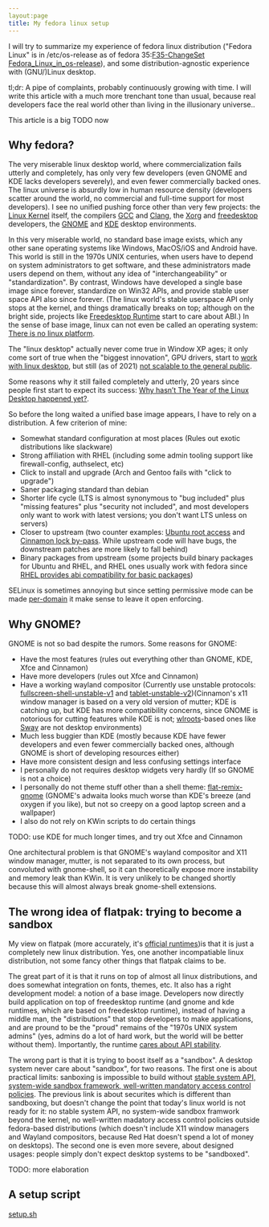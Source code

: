 ```yaml
---
layout:page
title: My fedora linux setup
---
```

I will try to summarize my experience of fedora linux distribution ("Fedora Linux" is in /etc/os-release as of fedora 35:[F35-ChangeSet](https://fedoraproject.org/wiki/Releases/35/ChangeSet) [Fedora_Linux_in_os-release](https://fedoraproject.org/wiki/Changes/Fedora_Linux_in_os-release)), and some distribution-agnostic experience with (GNU/)Linux desktop.

tl;dr: A pipe of complaints, probably continuously growing with time. I will write this article with a much more trenchant tone than usual, because real developers face the real world other than living in the illusionary universe..

This article is a big TODO now

## Why fedora?

The very miserable linux desktop world, where commercialization fails utterly and completely, has only very few developers (even GNOME and KDE lacks developers severely), and even fewer commercially backed ones. The linux universe is absurdly low in human resource density (developers scatter around the world, no commercial and full-time support for most developers). I see no unified pushing force other than very few projects: the [Linux Kernel](https://www.kernel.org/) itself, the compilers [GCC](https://www.kernel.org/) and [Clang](https://clang.llvm.org/), the [Xorg](https://www.x.org) and [freedesktop](https://www.freedesktop.org/) developers, the [GNOME](http://gnome.org/) and [KDE](https://kde.org/) desktop environments. 

In this very miserable world, no standard base image exists, which any other sane operating systems like Windows, MacOS/iOS and Android have. This world is still in the 1970s UNIX centuries, when users have to depend on system administrators to get software, and these administrators made users depend on them, without any idea of "interchangeability" or "standardization". By contrast, Windows have developed a single base image since forever, standardize on Win32 APIs, and provide stable user space API also since forever. (The linux world's stable userspace API only stops at the kernel, and things dramatically breaks on top; although on the bright side, projects like [Freedesktop Runtime](https://www.codethink.co.uk/articles/2021/ABI-stability-freedesktop/) start to care about ABI.) In the sense of base image, linux can not even be called an operating system: [There is no linux platform](https://blogs.gnome.org/tbernard/2019/12/04/there-is-no-linux-platform-1/).

The "linux desktop" actually never come true in Window XP ages; it only come sort of true when the "biggest innovation", GPU drivers, start to [work with linux desktop](https://www.techrepublic.com/article/fedora-at-15-why-matthew-miller-sees-a-bright-future-for-the-linux-distribution/), but still (as of 2021) [not scalable to the general public](https://itvision.altervista.org/why.linux.is.not.ready.for.the.desktop.current.html). 

Some reasons why it still failed completely and utterly, 20 years since people first start to expect its success: [Why hasn’t The Year of the Linux Desktop happened yet?](https://blogs.gnome.org/uraeus/2017/12/19/why-hasnt-the-year-of-the-linux-desktop-happened-yet/).

So before the long waited a unified base image appears, I have to rely on a distribution.
A few criterion of mine:
* Somewhat standard configuration at most places (Rules out exotic distributions like slackware)
* Strong affiliation with RHEL (including some admin tooling support like firewall-config, authselect, etc)
* Click to install and upgrade (Arch and Gentoo fails with "click to upgrade")
* Saner packaging standard than debian
* Shorter life cycle (LTS is almost synonymous to "bug included" plus "missing features" plus "security not included", and most developers only want to work with latest versions; you don't want LTS unless on servers)
* Closer to upstream (two counter examples: [Ubuntu root access](https://cyberriskleaders.com/how-to-get-root-on-ubuntu-20-04-by-pretending-nobodys-home/) and [Cinnamon lock by-pass](https://github.com/linuxmint/cinnamon-screensaver/issues/354). While upstream code will have bugs, the downstream patches are more likely to fall behind)
* Binary packages from upstream (some projects build binary packages for Ubuntu and RHEL, and RHEL ones usually work with fedora since [RHEL provides abi compatibility for basic packages](https://access.redhat.com/articles/rhel8-abi-compatibility))

SELinux is sometimes annoying but since setting permissive mode can be made [per-domain](https://wiki.centos.org/HowTos/SELinux#Gathering_Audit_Logs_In_Permissive_Mode) it make sense to leave it open enforcing.

## Why GNOME?
GNOME is not so bad despite the rumors. Some reasons for GNOME:
* Have the most features (rules out everything other than GNOME, KDE, Xfce and Cinnamon)
* Have more developers (rules out Xfce and Cinnamon)
* Have a working wayland compositor (Currently use unstable protocols: [fullscreen-shell-unstable-v1](https://wayland.app/protocols/fullscreen-shell-unstable-v1) and [tablet-unstable-v2](https://wayland.app/protocols/tablet-unstable-v2))(Cinnamon's x11 window manager is based on a very old version of mutter; KDE is catching up, but KDE has more compatibility concerns, since GNOME is notorious for cutting features while KDE is not; [wlroots](https://github.com/swaywm/wlroots/)-based ones like [Sway](https://swaywm.org/) are not desktop environments)
* Much less buggier than KDE (mostly because KDE have fewer developers and even fewer commercially backed ones, although GNOME is short of developing resources either)
* Have more consistent design and less confusing settings interface
* I personally do not requires desktop widgets very hardly (If so GNOME is not a choice)
* I personally do not theme stuff other than a shell theme: [flat-remix-gnome](https://github.com/daniruiz/flat-remix-gnome) (GNOME's adwaita looks much worse than KDE's breeze (and oxygen if you like), but not so creepy on a good laptop screen and a wallpaper)
* I also do not rely on KWin scripts to do certain things

TODO: use KDE for much longer times, and try out Xfce and Cinnamon

One architectural problem is that GNOME's wayland compositor and X11 window manager, mutter, is not separated to its own process, but convoluted with gnome-shell, so it can theoretically expose more instability and memory leak than KWin. It is very unlikely to be changed shortly because this will almost always break gnome-shell extensions.

## The wrong idea of flatpak: trying to become a sandbox
My view on flatpak (more accurately, it's [official runtimes](https://docs.flatpak.org/en/latest/available-runtimes.html))is that it is just a completely new linux distribution. Yes, one another incompatiable linux distribution, not some fancy other things that flatpak claims to be.

The great part of it is that it runs on top of almost all linux distributions, and does somewhat integration on fonts, themes, etc. It also has a right development model: a notion of a base image. Developers now directly build application on top of freedesktop runtime (and gnome and kde runtimes, which are based on freedesktop runtime), instead of having a middle man, the "distributions" that stop developers to make applications, and are pround to be the "proud" remains of the "1970s UNIX system admins" (yes, admins do a lot of hard work, but the world will be better without them). Importantly, the runtime [cares about API stability](https://www.codethink.co.uk/articles/2021/ABI-stability-freedesktop/).

The wrong part is that it is trying to boost itself as a "sandbox". A desktop system never care about "sandbox", for two reasons. The first one is about practical limits: sanboxing is impossible to build without [stable system API, system-wide sandbox framework, well-written mandatory access control policies](https://madaidans-insecurities.github.io/linux.html). The previous link is about securites which is different than sandboxing, but doesn't change the point that today's linux world is not ready for it: no stable system API, no system-wide sandbox framwork beyond the kernel, no well-written madatory access control policies outside fedora-based distributions (which doesn't include X11 window managers and Wayland compositors, because Red Hat doesn't spend a lot of money on desktops). The second one is even more severe, about designed usages: people simply don't expect desktop systems to be "sandboxed".

TODO: more elaboration

## A setup script
[setup.sh](setup.sh)

